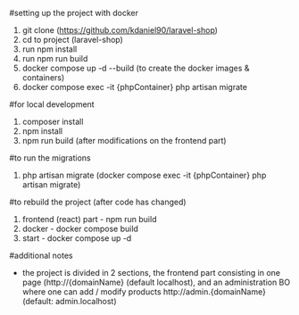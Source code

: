 #setting up the project with docker

1. git clone (https://github.com/kdaniel90/laravel-shop)
2. cd to project (laravel-shop)
3. run npm install
4. run npm run build 
5. docker compose up -d --build (to create the docker images & containers)
6. docker compose exec -it {phpContainer} php artisan migrate

#for local development 
1. composer install
2. npm install
3. npm run build (after modifications on the frontend part)

#to run the migrations
1. php artisan migrate (docker compose exec -it {phpContainer} php artisan migrate)

#to rebuild the project (after code has changed)
1. frontend (react) part - npm run build
2. docker - docker compose build
3. start - docker compose up -d


#additional notes
 - the project is divided in 2 sections, the frontend part consisting in one page (http://{domainName} (default localhost), 
and an administration BO where one can add / modify products http://admin.{domainName} (default: admin.localhost)
